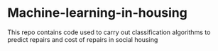 # Machine-learning-in-housing
This repo contains code used to carry out classification algorithms to predict repairs and cost of repairs in social housing
